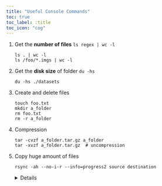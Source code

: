 ```yaml
---
title: "Useful Console Commands"
toc: true
toc_label: :title
toc_icon: "cog" 
---
```


1. Get the **number of files** ``ls regex | wc -l``

   ```shell
   ls . | wc -l
   ls /foo/*.imgs | wc -l
   ```
  
2. Get the **disk size** of folder ``du -hs``

   ```shell
   du -hs ./datasets
   ```
3. Create and delete files

   ```shell
   touch foo.txt
   mkdir a_folder
   rm foo.txt
   rm -r a_folder
   ```
4. Compression

   ```shell
   tar -cvzf a_folder.tar.gz a_folder
   tar -xvzf a_folder.tar.gz  # uncompression
   ```
5. Copy huge amount of files

   ```shell
   rsync -ah --no-i-r --info=progress2 source destination
   ```
   <details>
   
   ``-a``: keep file information, including owners, permissions, etc. \
   ``-h``: make output human-readable. \
   ``--no-i-r``: scan files before copying, rather than at the same time. Faster when lots of files. \
   ``--info=progress2``: display a progress bar. \
   ``--dry-run``: perform a trial run that doesn’t make any changes (and produces mostly the same output as a real run). \
   ``source`` and ``destination``: the source file/folder and destination folder. \
   ``source/``: If a trailing slash added, the **content** in ``source`` will be copied into the ``destination``. So if ``destination`` doesn't exist or is empty, this works like a combination of copy and rename.
   
   </details>
